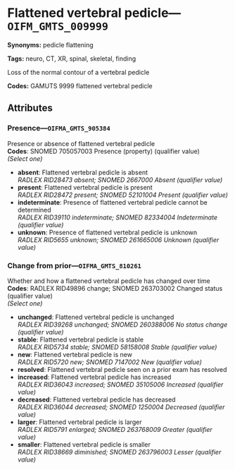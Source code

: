 # Flattened vertebral pedicle—`OIFM_GMTS_009999`

**Synonyms:** pedicle flattening

**Tags:** neuro, CT, XR, spinal, skeletal, finding

Loss of the normal contour of a vertebral pedicle

**Codes:** GAMUTS 9999 flattened vertebral pedicle

## Attributes

### Presence—`OIFMA_GMTS_905384`

Presence or absence of flattened vertebral pedicle  
**Codes**: SNOMED 705057003 Presence (property) (qualifier value)  
*(Select one)*

- **absent**: Flattened vertebral pedicle is absent  
_RADLEX RID28473 absent; SNOMED 2667000 Absent (qualifier value)_
- **present**: Flattened vertebral pedicle is present  
_RADLEX RID28472 present; SNOMED 52101004 Present (qualifier value)_
- **indeterminate**: Presence of flattened vertebral pedicle cannot be determined  
_RADLEX RID39110 indeterminate; SNOMED 82334004 Indeterminate (qualifier value)_
- **unknown**: Presence of flattened vertebral pedicle is unknown  
_RADLEX RID5655 unknown; SNOMED 261665006 Unknown (qualifier value)_

### Change from prior—`OIFMA_GMTS_810261`

Whether and how a flattened vertebral pedicle has changed over time  
**Codes**: RADLEX RID49896 change; SNOMED 263703002 Changed status (qualifier value)  
*(Select one)*

- **unchanged**: Flattened vertebral pedicle is unchanged  
_RADLEX RID39268 unchanged; SNOMED 260388006 No status change (qualifier value)_
- **stable**: Flattened vertebral pedicle is stable  
_RADLEX RID5734 stable; SNOMED 58158008 Stable (qualifier value)_
- **new**: Flattened vertebral pedicle is new  
_RADLEX RID5720 new; SNOMED 7147002 New (qualifier value)_
- **resolved**: Flattened vertebral pedicle seen on a prior exam has resolved  
- **increased**: Flattened vertebral pedicle has increased  
_RADLEX RID36043 increased; SNOMED 35105006 Increased (qualifier value)_
- **decreased**: Flattened vertebral pedicle has decreased  
_RADLEX RID36044 decreased; SNOMED 1250004 Decreased (qualifier value)_
- **larger**: Flattened vertebral pedicle is larger  
_RADLEX RID5791 enlarged; SNOMED 263768009 Greater (qualifier value)_
- **smaller**: Flattened vertebral pedicle is smaller  
_RADLEX RID38669 diminished; SNOMED 263796003 Lesser (qualifier value)_